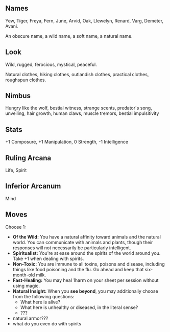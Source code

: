 ## Names

Yew, Tiger, Freya, Fern, June, Arvid, Oak, Llewelyn, Renard, Varg, Demeter, Avani.

An obscure name, a wild name, a soft name, a natural name.

## Look

Wild, rugged, ferocious, mystical, peaceful.

Natural clothes, hiking clothes, outlandish clothes, practical clothes, roughspun clothes.

## Nimbus

Hungry like the wolf, bestial witness, strange scents, predator's song, unveiling, hair growth, human claws, muscle tremors, bestial impulsitivity

## Stats

+1 Composure, +1 Manipulation, 0 Strength, -1 Intelligence

## Ruling Arcana

Life, Spirit

## Inferior Arcanum

Mind

## Moves

Choose 1:

* **Of the Wild:** You have a natural affinity toward animals and the natural world. You can communicate with animals and plants, though their responses will not necessarily be particularly intelligent.
* **Spiritualist:** You're at ease around the spirits of the world around you. Take +1 when dealing with spirits.
* **Non-Toxic:** You are immune to all toxins, poisons and disease, including things like food poisoning and the flu. Go ahead and keep that six-month-old milk.
* **Fast-Healing:** You may heal 1harm on your sheet per session without using magic.
* **Natural Insight:** When you **see beyond**, you may additionally choose from the following questions:
	* What here is alive?
	* What here is unhealthy or diseased, in the literal sense?
	* ???
* natural armor???
* what do you even do with spirits